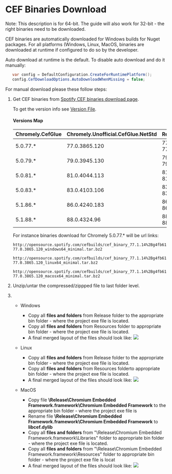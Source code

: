 # CEF Binaries Download

Note: This description is for 64-bit. The guide will also work for 32-bit - the right binaries need to be downloaded.

CEF binaries are automatically downloaded for Windows builds for Nuget packages. For all platforms (Windows, Linux, MacOS, binaries are downloaded at runtime if configured to do so by the developer. 

Auto download at runtime is the default.
To disable auto download and do it manually:

````C#
   var config = DefaultConfiguration.CreateForRuntimePlatform();
   config.CefDownloadOptions.AutoDownloadWhenMissing = false;
````


For manual download please these follow steps:

1.  Get CEF binaries from [Spotify CEF binaries download page](https://cef-builds.spotifycdn.com/index.html). 

     To get the version info see [Version File](https://github.com/chromelyapps/Chromely/blob/master/src/Chromely/CefGlue/Interop/version.g.cs).
     
     #### Versions Map 
    | Chromely.CefGlue| Chromely.Unofficial.CefGlue.NetStd | Required CEF Binary |
    | :---         | :---         | :--- |
    | 5.0.77.* | 77.0.3865.120 | 77.1.14%2Bg4fb61d2%2Bchromium-77.0.3865.120 |
    | 5.0.79.* | 79.0.3945.130 | 79.1.36+g90301bd+chromium-79.0.3945.130 |
    | 5.0.81.* | 81.0.4044.113 | 81.2.21%2Bge864886%2Bchromium-81.0.4044.113 |
    | 5.0.83.* | 83.0.4103.106 | 83.5.0%2Bgbf03589%2Bchromium-83.0.4103.106 |
    | 5.1.86.* | 86.0.4240.183 | 86.0.21%2Bg6a2c8e7%2Bchromium-86.0.4240.183 |
    | 5.1.88.* | 88.0.4324.96  | 88.1.6%2Bg4fe33a1%2Bchromium-88.0.4324.96 |
          
    For instance binaries download for Chromely 5.0.77.* will be url links: 
    ```` 
    http://opensource.spotify.com/cefbuilds/cef_binary_77.1.14%2Bg4fb61d2%2Bchromium-77.0.3865.120_windows64_minimal.tar.bz2

    http://opensource.spotify.com/cefbuilds/cef_binary_77.1.14%2Bg4fb61d2%2Bchromium-77.0.3865.120_linux64_minimal.tar.bz2

    http://opensource.spotify.com/cefbuilds/cef_binary_77.1.14%2Bg4fb61d2%2Bchromium-77.0.3865.120_macosx64_minimal.tar.bz2
     ````

2. Unzip/untar the compressed/zippped file to last folder level.

3. - Windows
        - Copy all **files and folders** from Release folder to the appropriate bin folder - where the project exe file is 
                located.
        - Copy all **files and folders** from Resources folder to appropriate bin folder - where the project exe file is located.
        - A final merged layout of the files should look like:
           ![](https://github.com/mattkol/Chromely/blob/master/Screenshots/win_cef_binaries.png)

    - Linux
        - Copy all **files and folders** from Release folder to the appropriate bin folder - where the project exe file is 
                located.
        - Copy all **files and folders** from Resources folderto appropriate bin folder - where the project exe file is located.
        - A final merged layout of the files should look like:
           ![](https://github.com/mattkol/Chromely/blob/master/Screenshots/linux_cef_binaries.png)


    - MacOS
        - Copy file **\Release\Chromium Embedded Framework.framework\Chromium Embedded Framework** to the appropriate bin folder - where the project exe file is 
        - Rename file **\Release\Chromium Embedded Framework.framework\Chromium Embedded Framework** to **libcef.dylib** 
        - Copy all **files and folders** from "\Release\Chromium Embedded Framework.framework\Libraries" folder to appropriate bin folder - where the project exe file is located.
        - Copy all **files and folders** from "\Release\Chromium Embedded Framework.framework\Resources" folder to appropriate bin folder - where the project exe file is locat
        - A final merged layout of the files should look like:
           ![](https://github.com/mattkol/Chromely/blob/master/Screenshots/macos_cef_binaries.png)

